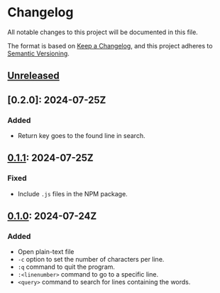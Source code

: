 # Changelog

All notable changes to this project will be documented in this file.

The format is based on [Keep a Changelog](https://keepachangelog.com/en/1.1.0/),
and this project adheres to [Semantic Versioning](https://semver.org/spec/v2.0.0.html).

## [Unreleased]

## [0.2.0]: 2024-07-25Z

### Added

- Return key goes to the found line in search.

## [0.1.1]: 2024-07-25Z

### Fixed

- Include `.js` files in the NPM package.

## [0.1.0]: 2024-07-24Z

### Added

- Open plain-text file
- `-c` option to set the number of characters per line.
- `:q` command to quit the program.
- `:<linenumber>` command to go to a specific line.
- `<query>` command to search for lines containing the words.

[unreleased]: https://github.com/gimjb/notepath/compare/latest...develop
[0.1.1]: https://github.com/gimjb/notepath/compare/v0.1.0...v0.1.1
[0.1.0]: https://github.com/gimjb/notepath/compare/v0.0.0...v0.1.0
